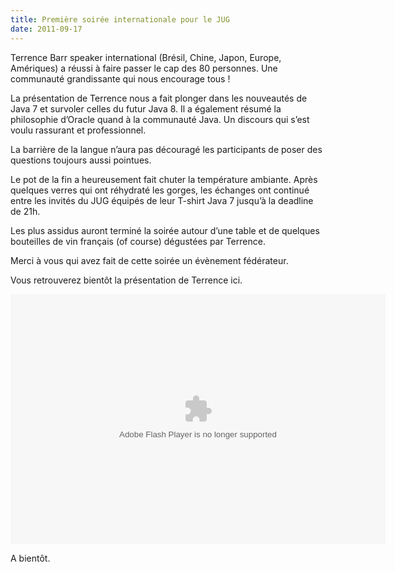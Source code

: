 ```yaml
---
title: Première soirée internationale pour le JUG
date: 2011-09-17
---
```


Terrence Barr speaker international (Brésil, Chine, Japon, Europe, Amériques) a
réussi à faire passer le cap des 80 personnes. Une communauté grandissante qui
nous encourage tous !

La présentation de Terrence nous a fait plonger dans les nouveautés de Java 7 et
survoler celles du futur Java 8. Il a également résumé la philosophie d’Oracle
quand à la communauté Java. Un discours qui s’est voulu rassurant et
professionnel.

La barrière de la langue n’aura pas découragé les participants de poser des
questions toujours aussi pointues.

Le pot de la fin a heureusement fait chuter la température ambiante. Après
quelques verres qui ont réhydraté les gorges, les échanges ont continué entre
les invités du JUG équipés de leur T-shirt Java 7 jusqu’à la deadline de 21h.

Les plus assidus auront terminé la soirée autour d’une table et de quelques
bouteilles de vin français (of course) dégustées par Terrence.

Merci à vous qui avez fait de cette soirée un évènement fédérateur.

Vous retrouverez bientôt la présentation de Terrence ici.

<embed type="application/x-shockwave-flash" src="https://picasaweb.google.com/s/c/bin/slideshow.swf" width="600" height="400" flashvars="host=picasaweb.google.com&hl=fr&feat=flashalbum&RGB=0x000000&feed=https%3A%2F%2Fpicasaweb.google.com%2Fdata%2Ffeed%2Fapi%2Fuser%2F101216495499618059799%2Falbumid%2F5653306057399366913%3Falt%3Drss%26kind%3Dphoto%26hl%3Dfr" pluginspage="http://www.macromedia.com/go/getflashplayer"></embed>

A bientôt.


